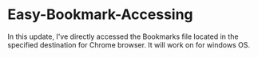 # Easy-Bookmark-Accessing
In this update, I've directly accessed the Bookmarks file located in the specified destination for Chrome browser. It will work on for windows OS.
